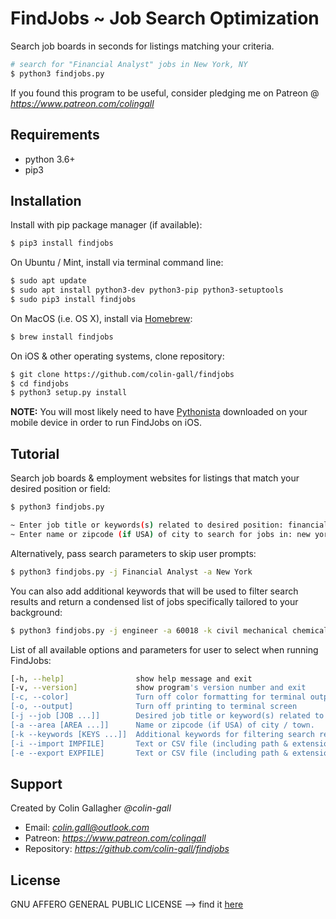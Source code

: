 # FindJobs ~ Job Search Optimization

Search job boards in seconds for listings matching your criteria.

```bash
# search for "Financial Analyst" jobs in New York, NY
$ python3 findjobs.py
```

If you found this program to be useful, consider pledging me on Patreon @ *https://www.patreon.com/colingall*

## Requirements

* python 3.6+
* pip3

## Installation

Install with pip package manager (if available):
```bash
$ pip3 install findjobs
```
On Ubuntu / Mint, install via terminal command line:
```bash
$ sudo apt update
$ sudo apt install python3-dev python3-pip python3-setuptools
$ sudo pip3 install findjobs
```
On MacOS (i.e. OS X), install via [Homebrew](https://brew.sh/):
```bash
$ brew install findjobs
```
On iOS & other operating systems, clone repository:
```bash
$ git clone https://github.com/colin-gall/findjobs
$ cd findjobs
$ python3 setup.py install
```

**NOTE:** You will most likely need to have [Pythonista](http://omz-software.com/pythonista/) downloaded on your mobile device in order to run FindJobs on iOS.

## Tutorial

Search job boards & employment websites for listings that match your desired position or field:
```bash
$ python3 findjobs.py

~ Enter job title or keywords(s) related to desired position: financial analyst
~ Enter name or zipcode (if USA) of city to search for jobs in: new york
```
Alternatively, pass search parameters to skip user prompts:
```bash
$ python3 findjobs.py -j Financial Analyst -a New York
```
You can also add additional keywords that will be used to filter search results and return a condensed list of jobs specifically tailored to your background:
```bash
$ python3 findjobs.py -j engineer -a 60018 -k civil mechanical chemical electrical
```
List of all available options and parameters for user to select when running FindJobs:
```bash
[-h, --help]                show help message and exit
[-v, --version]             show program's version number and exit
[-c, --color]               Turn off color formatting for terminal output
[-o, --output]              Turn off printing to terminal screen
[-j --job [JOB ...]]        Desired job title or keyword(s) related to job type.
[-a --area [AREA ...]]      Name or zipcode (if USA) of city / town.
[-k --keywords [KEYS ...]]  Additional keywords for filtering search results.
[-i --import IMPFILE]       Text or CSV file (including path & extension) for importing past search results.
[-e --export EXPFILE]       Text or CSV file (including path & extension for exporting new search results.
```

## Support

Created by Colin Gallagher *@colin-gall*

* Email: *colin.gall@outlook.com*
* Patreon: *https://www.patreon.com/colingall*
* Repository: *https://github.com/colin-gall/findjobs*

## License

GNU AFFERO GENERAL PUBLIC LICENSE --> find it [here](https://github.com/colin-gall/findjobs/LICENSE.md)
